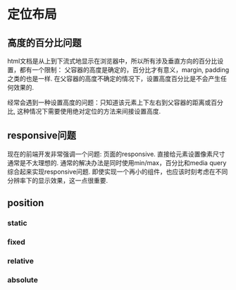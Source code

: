 # 定位布局

## 高度的百分比问题
html文档是从上到下流式地显示在浏览器中，所以所有涉及垂直方向的百分比设置，都有一个限制： 父容器的高度是确定的，百分比才有意义，margin, padding之类的也是一样.
在父容器的高度不确定的情况下，设置高度百分比是不会产生任何效果的.

经常会遇到一种设置高度的问题：只知道该元素上下左右到父容器的距离或百分比, 这种情况下需要使用绝对定位的方法来间接设置高度.

## responsive问题
现在的前端开发非常强调一个问题: 页面的responsive. 直接给元素设置像素尺寸通常是不太理想的.
通常的解决办法是同时使用min/max，百分比和media query综合起来实现responsive问题.
即使实现一个再小的组件，也应该时刻考虑在不同分辨率下的显示效果，这一点很重要.

## position
### static
### fixed
### relative
### absolute






